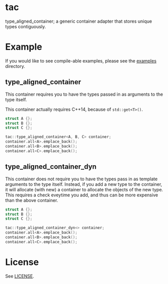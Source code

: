 # tac

type_aligned_container; a generic container adapter that stores unique types contiguously.

# Example

If you would like to see compile-able examples, please see the [examples](examples) directory.

## type_aligned_container

This container requires you to have the types
passed in as arguments to the type itself. 

This container actually requires C++14, because of `std::get<T>()`.

```c++
struct A {};
struct B {};
struct C {};

tac::type_aligned_container<A, B, C> container;
container.all<A>.emplace_back();
container.all<B>.emplace_back();
container.all<C>.emplace_back();
```

## type_aligned_container_dyn

This container does not require you to have the types pass in
as template arguments to the type itself. Instead, if you add
a new type to the container, it will allocate (with new) a container
to allocate the objects of the new type. This requires a check
eveytime you add, and thus can be more expensive than the above container.

```c++
struct A {};
struct B {};
struct C {};

tac::type_aligned_container_dyn<> container;
container.all<A>.emplace_back();
container.all<B>.emplace_back();
container.all<C>.emplace_back();
```

# License

See [LICENSE](LICENSE).
